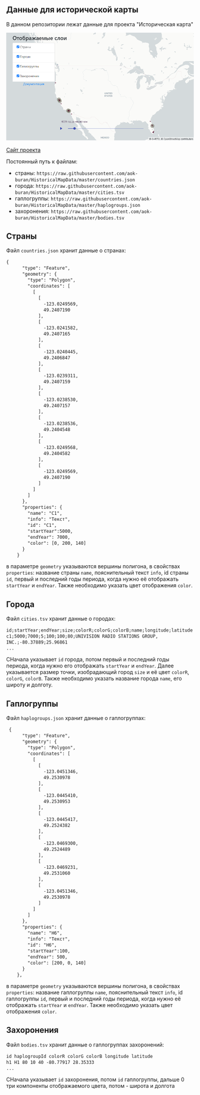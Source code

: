 ## Данные для исторической карты

В данном репозитории лежат данные для проекта "Историческая карта"


![](img/img.png)

[Сайт проекта](https://hm.buran.center)


Постоянный путь к файлам:
- страны: `https://raw.githubusercontent.com/aok-buran/HistoricalMapData/master/countries.json`
- города: `https://raw.githubusercontent.com/aok-buran/HistoricalMapData/master/cities.tsv`
- гаплогруппы: `https://raw.githubusercontent.com/aok-buran/HistoricalMapData/master/haplogroups.json`
- захоронения: `https://raw.githubusercontent.com/aok-buran/HistoricalMapData/master/bodies.tsv`


## Страны

Файл `countries.json` хранит данные о странах:

```
{
      "type": "Feature",
      "geometry": {
        "type": "Polygon",
        "coordinates": [
          [
            [
              -123.0249569,
              49.2407190
            ],
            [
              -123.0241582,
              49.2407165
            ],
            [
              -123.0240445,
              49.2406847
            ],
            [
              -123.0239311,
              49.2407159
            ],
            [
              -123.0238530,
              49.2407157
            ],
            [
              -123.0238536,
              49.2404548
            ],
            [
              -123.0249568,
              49.2404582
            ],
            [
              -123.0249569,
              49.2407190
            ]
          ]
        ]
      },
      "properties": {
        "name": "C1",
        "info": "Текст",
        "id": "C1",
        "startYear":5000,
        "endYear": 7000,
        "color": [0, 200, 140]
      }
    }
```

в параметре `geometry` указываются вершины полигона, в свойствах `properties`: название страны
`name`, пояснительный текст `info`, id страны `id`, первый и последний годы
периода, когда нужно её отображать `startYear` и `endYear`. Также необходимо указать цвет 
отображения `color`.


## Города

Файл `cities.tsv` хранит данные о городах:

```
id;startYear;endYear;size;colorR;colorG;colorB;name;longitude;latitude
c1;5000;7000;5;100;100;80;UNIVISION RADIO STATIONS GROUP, INC.;-80.37889;25.96861
...
```

СНачала указывает `id` города, потом первый и последний годы
периода, когда нужно его отображать `startYear` и `endYear`. Далее указывается размер
точки, изобрадающий город `size` и её цвет `colorR`, `colorG`, `colorB`.
Также необходимо указать название города `name`, его широту и долготу.


## Гаплогруппы

Файл `haplogroups.json` хранит данные о гаплогруппах:

```
 {
      "type": "Feature",
      "geometry": {
        "type": "Polygon",
        "coordinates": [
          [
            [
              -123.0451346,
              49.2530978
            ],
            [
              -123.0445410,
              49.2530953
            ],
            [
              -123.0445417,
              49.2524382
            ],
            [
              -123.0469300,
              49.2524489
            ],
            [
              -123.0469231,
              49.2531060
            ],
            [
              -123.0451346,
              49.2530978
            ]
          ]
        ]
      },
      "properties": {
        "name": "H6",
        "info": "Текст",
        "id": "H6",
        "startYear":100,
        "endYear": 500,
        "color": [200, 0, 140]
      }
    },
```

в параметре `geometry` указываются вершины полигона, в свойствах `properties`: название гаплогруппы
`name`, пояснительный текст `info`, id гаплогруппы `id`, первый и последний годы
периода, когда нужно её отображать `startYear` и `endYear`. Также необходимо указать цвет 
отображения `color`.

## Захоронения


Файл `bodies.tsv` хранит данные о гаплогруппах захоронений:

```
id haplogroupId colorR colorG colorB longitude latitude
h1 H1 80 10 40 -80.77917 28.35333
...
```

СНачала указывает `id` захоронения, потом `id` гаплогруппы, дальше 0 три компоненты отображаемого
цвета, потом - широта и долгота